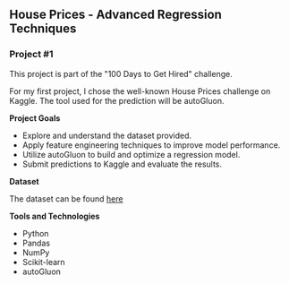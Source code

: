 ## House Prices - Advanced Regression Techniques
### Project #1

This project is part of the "100 Days to Get Hired" challenge. 

For my first project, I chose the well-known House Prices challenge on Kaggle. The tool used for the prediction will be autoGluon. 

**Project Goals** 

* Explore and understand the dataset provided.
* Apply feature engineering techniques to improve model performance.
* Utilize autoGluon to build and optimize a regression model.
* Submit predictions to Kaggle and evaluate the results.

**Dataset**

The dataset can be found [here](https://www.kaggle.com/competitions/house-prices-advanced-regression-techniques)

**Tools and Technologies**

* Python
* Pandas
* NumPy
* Scikit-learn
* autoGluon
